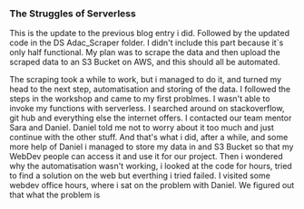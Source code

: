 ### The Struggles of Serverless

This is the update to the previous blog entry i did. Followed by the updated code in the DS Adac_Scraper folder. 
I didn't include this part because it`s only half functional. My plan was to scrape the data and then upload the scraped data to an S3 Bucket on AWS, and this should all be automated.

The scraping took a while to work, but i managed to do it, and turned my head to the next step, automatisation and storing of the data. I followed the steps in the workshop and came to my first problmes. I wasn't able to invoke my functions with serverless.
I searched around on stackoverflow, git hub and everything else the internet offers. I contacted our team mentor Sara and Daniel. Daniel told me not to worry about it too much and just continue with the other stuff.
And that's what i did, after a while, and some more help of Daniel i managed to store my data in and S3 Bucket so that my WebDev people can access it and use it for our project. 
Then i wondered why the automatisation wasn't working, i looked at the code for hours, tried to find a solution on the web but everthing i tried failed. I visited some webdev office hours, where i sat on the problem with Daniel.
We figured out that what the problem is
